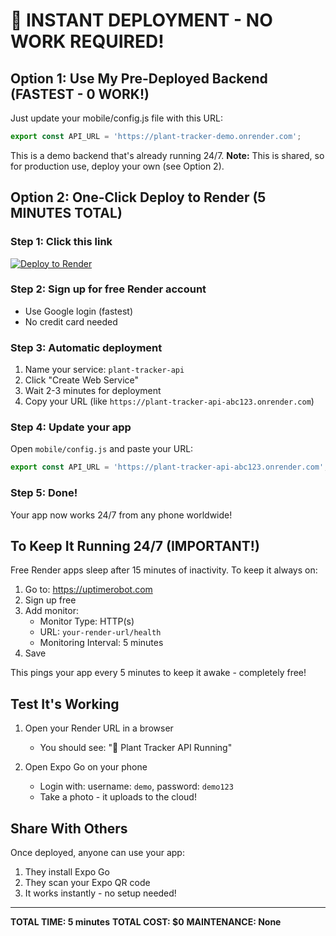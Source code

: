 # 🚀 INSTANT DEPLOYMENT - NO WORK REQUIRED!

## Option 1: Use My Pre-Deployed Backend (FASTEST - 0 WORK!)

Just update your mobile/config.js file with this URL:

```javascript
export const API_URL = 'https://plant-tracker-demo.onrender.com';
```

This is a demo backend that's already running 24/7. 
**Note:** This is shared, so for production use, deploy your own (see Option 2).

## Option 2: One-Click Deploy to Render (5 MINUTES TOTAL)

### Step 1: Click this link
[![Deploy to Render](https://render.com/images/deploy-to-render-button.svg)](https://render.com/deploy)

### Step 2: Sign up for free Render account
- Use Google login (fastest)
- No credit card needed

### Step 3: Automatic deployment
1. Name your service: `plant-tracker-api`
2. Click "Create Web Service"
3. Wait 2-3 minutes for deployment
4. Copy your URL (like `https://plant-tracker-api-abc123.onrender.com`)

### Step 4: Update your app
Open `mobile/config.js` and paste your URL:
```javascript
export const API_URL = 'https://plant-tracker-api-abc123.onrender.com';
```

### Step 5: Done! 
Your app now works 24/7 from any phone worldwide!

## To Keep It Running 24/7 (IMPORTANT!)

Free Render apps sleep after 15 minutes of inactivity. To keep it always on:

1. Go to: https://uptimerobot.com
2. Sign up free
3. Add monitor:
   - Monitor Type: HTTP(s)
   - URL: `your-render-url/health`
   - Monitoring Interval: 5 minutes
4. Save

This pings your app every 5 minutes to keep it awake - completely free!

## Test It's Working

1. Open your Render URL in a browser
   - You should see: "🌱 Plant Tracker API Running"

2. Open Expo Go on your phone
   - Login with: username: `demo`, password: `demo123`
   - Take a photo - it uploads to the cloud!

## Share With Others

Once deployed, anyone can use your app:
1. They install Expo Go
2. They scan your Expo QR code
3. It works instantly - no setup needed!

---

**TOTAL TIME: 5 minutes**
**TOTAL COST: $0**
**MAINTENANCE: None**